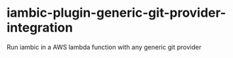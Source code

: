 # iambic-plugin-generic-git-provider-integration
Run iambic in a AWS lambda function with any generic git provider
